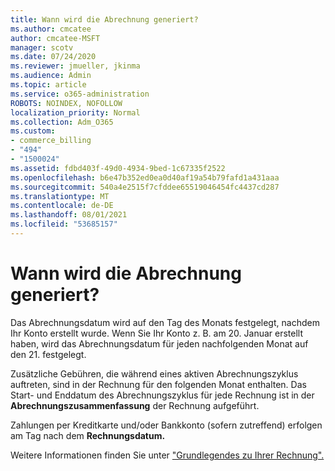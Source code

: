 ```yaml
---
title: Wann wird die Abrechnung generiert?
ms.author: cmcatee
author: cmcatee-MSFT
manager: scotv
ms.date: 07/24/2020
ms.reviewer: jmueller, jkinma
ms.audience: Admin
ms.topic: article
ms.service: o365-administration
ROBOTS: NOINDEX, NOFOLLOW
localization_priority: Normal
ms.collection: Adm_O365
ms.custom:
- commerce_billing
- "494"
- "1500024"
ms.assetid: fdbd403f-49d0-4934-9bed-1c67335f2522
ms.openlocfilehash: b6e47b352ed0ea0d40af19a54b79fafd1a431aaa
ms.sourcegitcommit: 540a4e2515f7cfddee65519046454fc4437cd287
ms.translationtype: MT
ms.contentlocale: de-DE
ms.lasthandoff: 08/01/2021
ms.locfileid: "53685157"
---
```

# <a name="when-is-the-billing-statement-generated"></a>Wann wird die Abrechnung generiert?

Das Abrechnungsdatum wird auf den Tag des Monats festgelegt, nachdem Ihr Konto erstellt wurde. Wenn Sie Ihr Konto z. B. am 20. Januar erstellt haben, wird das Abrechnungsdatum für jeden nachfolgenden Monat auf den 21. festgelegt.

Zusätzliche Gebühren, die während eines aktiven Abrechnungszyklus auftreten, sind in der Rechnung für den folgenden Monat enthalten. Das Start- und Enddatum des Abrechnungszyklus für jede Rechnung ist in der **Abrechnungszusammenfassung** der Rechnung aufgeführt.

Zahlungen per Kreditkarte und/oder Bankkonto (sofern zutreffend) erfolgen am Tag nach dem **Rechnungsdatum.**
  
Weitere Informationen finden Sie unter ["Grundlegendes zu Ihrer Rechnung".](/microsoft-365/commerce/billing-and-payments/understand-your-invoice2)